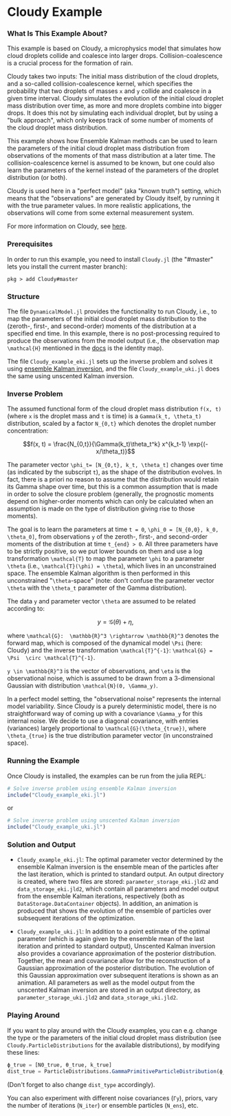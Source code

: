 # Cloudy Example

### What Is This Example About?

This example is based on Cloudy, a microphysics model that simulates how cloud droplets collide and coalesce into larger drops. Collision-coalescence is a crucial process for the formation of rain. 

Cloudy takes two inputs: The initial mass distribution of the cloud droplets, and a so-called collision-coalescence kernel, which specifies the probability that two droplets of masses ``x`` and ``y`` collide and coalesce in a given time interval. 
Cloudy simulates the evolution of the initial cloud droplet mass distribution over time, as more and more droplets combine into bigger drops. It does this not by simulating each individual droplet, but by using a "bulk approach", which only keeps track of some number of moments of the cloud droplet mass distribution.

This example shows how Ensemble Kalman methods can be used to learn the parameters of the initial cloud droplet mass distribution from observations of the moments of that mass distribution at a later time. The collision-coalescence kernel is assumed to be known, but one could also learn the parameters of the kernel instead of the parameters of the droplet distribution (or both).

Cloudy is used here in a "perfect model" (aka "known truth") setting, which means that the "observations" are generated by Cloudy itself, by running it with the true parameter values. In more realistic applications, the observations will come from some external measurement system.

For more information on Cloudy, see [here](https://github.com/CliMA/Cloudy.jl.git).


### Prerequisites

In order to run this example, you need to install `Cloudy.jl` (the "#master"
lets you install the current master branch):
```
pkg > add Cloudy#master
```

### Structure

The file `DynamicalModel.jl` provides the functionality to run Cloudy, i.e., to map the parameters of the initial cloud droplet mass distribution to the (zeroth-, first-, and second-order) moments of the distribution at a specified end time. In this example, there is no post-processing required to produce the observations from the model output (i.e., the observation map ``\mathcal{H}`` mentioned in the [docs](https://clima.github.io/EnsembleKalmanProcesses.jl/dev/ensemble_kalman_inversion/) is the identity map).

The file `Cloudy_example_eki.jl` sets up the inverse problem and solves it using [ensemble Kalman inversion](https://clima.github.io/EnsembleKalmanProcesses.jl/dev/ensemble_kalman_inversion/), and the file `Cloudy_example_uki.jl` does the same using unscented Kalman inversion.


### Inverse Problem

The assumed functional form of the cloud droplet mass distribution ``f(x, t)`` (where ``x`` is the droplet mass and ``t`` is time) is a ``Gamma(k_t, \theta_t)`` distribution, scaled by a factor ``N_{0,t}`` which denotes the droplet number concentration:
```math
f(x, t) = \frac{N_{0,t}}{\Gamma(k_t)\theta_t^k} x^{k_t-1} \exp{(-x/\theta_t)}
```
The parameter vector ``\phi_t= [N_{0,t}, k_t, \theta_t]`` changes over time (as indicated by the subscript ``t``), as the shape of the distribution evolves. In fact, there is a priori no reason to assume that the distribution would retain its Gamma shape over time, but this is a common assumption that is made in order to solve the closure problem (generally, the prognostic moments depend on higher-order
moments which can only be calculated when an assumption is made on the type of distribution giving rise to those moments).

The goal is to learn the parameters at time ``t = 0``, ``\phi_0 = [N_{0,0}, k_0, \theta_0]``, from observations ``y`` of the zeroth-, first-, and second-order moments of the distribution at time ``t_{end} > 0``. All three parameters have to be strictly positive, so we put lower bounds on them and use a log transformation ``\mathcal{T}`` to map the parameter ``\phi`` to a parameter ``\theta`` (i.e., ``\mathcal{T}(\phi) = \theta``), which lives in an unconstrained space. The ensemble Kalman algorithm is then performed in this unconstrained "``\theta``-space" (note: don't confuse the parameter vector ``\theta`` with the ``\theta_t`` parameter of the Gamma distribution).

The data ``y`` and parameter vector ``\theta`` are assumed to be related according to:
```math
    y = \mathcal{G}(\theta) + \eta,
```
where ``\mathcal{G}:  \mathbb{R}^3 \rightarrow \mathbb{R}^3`` denotes the  forward map, which is composed of the dynamical model ``\Psi`` (here: Cloudy)  and the inverse transformation ``\mathcal{T}^{-1}``: ``\mathcal{G} = \Psi  \circ \mathcal{T}^{-1}``. 

``y \in \mathbb{R}^3`` is the vector of observations,  and ``\eta`` is the observational noise, which is assumed to be drawn from a  3-dimensional  Gaussian with distribution ``\mathcal{N}(0, \Gamma_y)``.
 
In a perfect model setting, the "observational noise" represents the internal model variability. Since Cloudy is a purely deterministic model, there is no straightforward way of coming up with a covariance ``\Gamma_y`` for this internal noise. We decide to use a diagonal covariance, with entries (variances) largely proportional to ``\mathcal{G}(\theta_{true})``, where ``\theta_{true}`` is the true distribution parameter vector (in unconstrained space).


### Running the Example

Once Cloudy is installed, the examples can be run from the julia REPL:
```julia
# Solve inverse problem using ensemble Kalman inversion
include("Cloudy_example_eki.jl")
```
or
```julia
# Solve inverse problem using unscented Kalman inversion
include("Cloudy_example_uki.jl")
```

### Solution and Output

* `Cloudy_example_eki.jl`: The optimal parameter vector determined by the ensemble Kalman inversion is the ensemble mean of the particles after the last iteration, which is printed to standard output. An output directory is created, where two files are stored: `parameter_storage_eki.jld2` and `data_storage_eki.jld2`, which contain all parameters and model output from the ensemble Kalman iterations, respectively (both as `DataStorage.DataContainer` objects). In addition, an animation is produced that shows the evolution of the ensemble of particles over subsequent iterations of the optimization.

* `Cloudy_example_uki.jl`: In addition to a point estimate of the optimal parameter (which is again given by the ensemble mean of the last iteration and printed to standard output), Unscented Kalman inversion also provides a covariance approximation of the posterior distribution. Together, the mean and covariance allow for the reconstruction of a Gaussian approximation of the posterior distribution. The evolution of this Gaussian approximation over subsequent iterations is shown as an animation. All parameters as well as the model output from the unscented Kalman inversion are stored in an output directory, as `parameter_storage_uki.jld2` and `data_storage_uki.jld2`.


### Playing Around
If you want to play around with the Cloudy examples, you can e.g. change the type or the parameters of the initial cloud droplet mass distribution (see `Cloudy.ParticleDistributions` for the available distributions), by modifying these lines:
```julia
ϕ_true = [N0_true, θ_true, k_true]
dist_true = ParticleDistributions.GammaPrimitiveParticleDistribution(ϕ_true...)
```
(Don't forget to also change `dist_type` accordingly).

You can also experiment with different noise covariances (`Γy`), priors, vary the number of iterations (`N_iter`) or ensemble particles (`N_ens`), etc.
